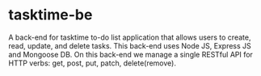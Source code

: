 # tasktime-be
A back-end for tasktime to-do list application that allows users to create, read, update, and delete tasks.
This back-end uses Node JS, Express JS and Mongoose DB. 
On this back-end we manage a single RESTful API 
for HTTP verbs: get, post, put, patch, delete(remove).
